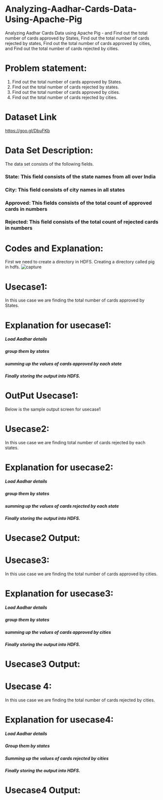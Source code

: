 # Analyzing-Aadhar-Cards-Data-Using-Apache-Pig
Analyzing Aadhar Cards Data using Apache Pig - and Find out the total number of cards approved by States, Find out the total number of cards rejected by states, Find out the total number of cards approved by cities, and Find out the total number of cards rejected by cities.
# Problem statement:
1. Find out the total number of cards approved by States.
2. Find out the total number of cards rejected by states.
3. Find out the total number of cards approved by cities.
4. Find out the total number of cards rejected by cities.

# Dataset Link
https://goo.gl/DbuFKb

# Data Set Description:
The data set consists of the following fields.

### State: This field consists of the state names from all over India
### City: This field consists of city names in all states
### Approved: This fields consists of the total count of approved cards in numbers
### Rejected: This field consists of the total count of rejected cards in numbers

# Codes and Explanation:
First we need to create a directory in HDFS. Creating a directory called pig in hdfs.
![capture](https://user-images.githubusercontent.com/26787806/51824122-6eabb200-2307-11e9-8306-10672bd896a0.PNG)

# Usecase1:
In this use case we are finding the total number of cards approved by States.

# Explanation for usecase1:
##### Load Aadhar details
##### group them by states
##### summing up the values of cards approved by each state
##### Finally storing the output into HDFS.

# OutPut Usecase1:
Below is the sample output screen for usecase1

# Usecase2:
In this use case we are finding total number of cards rejected by each states.

# Explanation for usecase2:
##### Load Aadhar details
##### group them by states
##### summing up the values of cards rejected by each state
##### Finally storing the output into HDFS.

# Usecase2 Output:

# Usecase3:
In this use case we are finding the total number of cards approved by cities.

# Explanation for usecase3:
##### Load Aadhar details
##### group them by states
##### summing up the values of cards approved by cities
##### Finally storing the output into HDFS.

# Usecase3 Output:

# Usecase 4:
In this use case we are finding the total number of cards rejected by cities.

# Explanation for usecase4:
##### Load Aadhar details
##### Group them by states
##### Summing up the values of cards rejected by cities
##### Finally storing the output into HDFS.

# Usecase4 Output:
